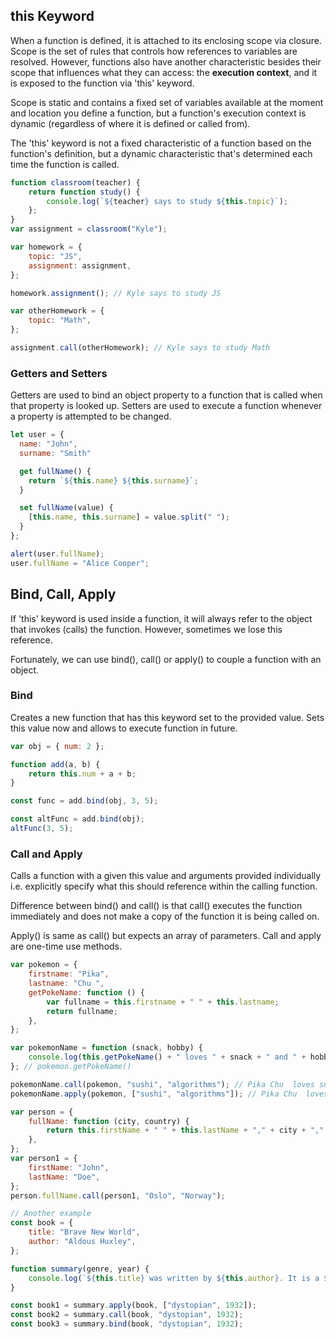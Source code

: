 ## this Keyword

When a function is defined, it is attached to its enclosing scope via closure. Scope is the set of rules that controls how references to variables are resolved. However, functions also have another characteristic besides their scope that influences what they can access: the **execution context**, and it is exposed to the function via 'this' keyword.

Scope is static and contains a fixed set of variables available at the moment and location you define a function, but a function's execution context is dynamic (regardless of where it is defined or called from).

The 'this' keyword is not a fixed characteristic of a function based on the function's definition, but a dynamic characteristic that's determined each time the function is called.

```js
function classroom(teacher) {
    return function study() {
        console.log(`${teacher} says to study ${this.topic}`);
    };
}
var assignment = classroom("Kyle");

var homework = {
    topic: "JS",
    assignment: assignment,
};

homework.assignment(); // Kyle says to study JS

var otherHomework = {
    topic: "Math",
};

assignment.call(otherHomework); // Kyle says to study Math
```

### Getters and Setters

Getters are used to bind an object property to a function that is called when that property is looked up. Setters are used to execute a function whenever a property is attempted to be changed.

```javascript
let user = {
  name: "John",
  surname: "Smith"

  get fullName() {
    return `${this.name} ${this.surname}`;
  }

  set fullName(value) {
    [this.name, this.surname] = value.split(" ");
  }
};

alert(user.fullName);
user.fullName = "Alice Cooper";
```

## Bind, Call, Apply

If 'this' keyword is used inside a function, it will always refer to the object that invokes (calls) the function. However, sometimes we lose this reference.

Fortunately, we can use bind(), call() or apply() to couple a function with an object.

### Bind

Creates a new function that has this keyword set to the provided value. Sets this value now and allows to execute function in future.

```js
var obj = { num: 2 };

function add(a, b) {
    return this.num + a + b;
}

const func = add.bind(obj, 3, 5);

const altFunc = add.bind(obj);
altFunc(3, 5);
```

### Call and Apply

Calls a function with a given this value and arguments provided individually i.e. explicitly specify what this should reference within the calling function.

Difference between bind() and call() is that call() executes the function immediately and does not make a copy of the function it is being called on.

Apply() is same as call() but expects an array of parameters. Call and apply are one-time use methods.

```javascript
var pokemon = {
    firstname: "Pika",
    lastname: "Chu ",
    getPokeName: function () {
        var fullname = this.firstname + " " + this.lastname;
        return fullname;
    },
};

var pokemonName = function (snack, hobby) {
    console.log(this.getPokeName() + " loves " + snack + " and " + hobby);
}; // pokemon.getPokeName()

pokemonName.call(pokemon, "sushi", "algorithms"); // Pika Chu  loves sushi and algorithms
pokemonName.apply(pokemon, ["sushi", "algorithms"]); // Pika Chu  loves sushi and algorithms
```

```javascript
var person = {
    fullName: function (city, country) {
        return this.firstName + " " + this.lastName + "," + city + "," + country;
    },
};
var person1 = {
    firstName: "John",
    lastName: "Doe",
};
person.fullName.call(person1, "Oslo", "Norway");

// Another example
const book = {
    title: "Brave New World",
    author: "Aldous Huxley",
};

function summary(genre, year) {
    console.log(`${this.title} was written by ${this.author}. It is a ${genre} novel written in ${year}.`);
}

const book1 = summary.apply(book, ["dystopian", 1932]);
const book2 = summary.call(book, "dystopian", 1932);
const book3 = summary.bind(book, "dystopian", 1932);
```
